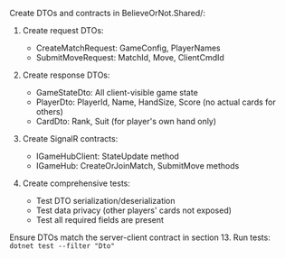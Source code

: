 Create DTOs and contracts in BelieveOrNot.Shared/:

1. Create request DTOs:
   - CreateMatchRequest: GameConfig, PlayerNames
   - SubmitMoveRequest: MatchId, Move, ClientCmdId

2. Create response DTOs:
   - GameStateDto: All client-visible game state
   - PlayerDto: PlayerId, Name, HandSize, Score (no actual cards for others)
   - CardDto: Rank, Suit (for player's own hand only)

3. Create SignalR contracts:
   - IGameHubClient: StateUpdate method
   - IGameHub: CreateOrJoinMatch, SubmitMove methods

4. Create comprehensive tests:
   - Test DTO serialization/deserialization
   - Test data privacy (other players' cards not exposed)
   - Test all required fields are present

Ensure DTOs match the server-client contract in section 13.
Run tests: `dotnet test --filter "Dto"`
